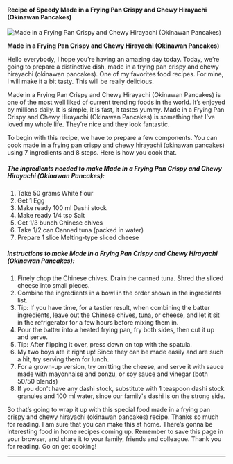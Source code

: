             

#### Recipe of Speedy Made in a Frying Pan Crispy and Chewy Hirayachi (Okinawan Pancakes)

![Made in a Frying Pan Crispy and Chewy Hirayachi (Okinawan Pancakes)](https://img-global.cpcdn.com/recipes/4702909053796352/751x532cq70/made-in-a-frying-pan-crispy-and-chewy-hirayachi-okinawan-pancakes-recipe-main-photo.jpg)

**Made in a Frying Pan Crispy and Chewy Hirayachi (Okinawan Pancakes)**

Hello everybody, I hope you’re having an amazing day today. Today, we’re going to prepare a distinctive dish, made in a frying pan crispy and chewy hirayachi (okinawan pancakes). One of my favorites food recipes. For mine, I will make it a bit tasty. This will be really delicious.

Made in a Frying Pan Crispy and Chewy Hirayachi (Okinawan Pancakes) is one of the most well liked of current trending foods in the world. It’s enjoyed by millions daily. It is simple, it is fast, it tastes yummy. Made in a Frying Pan Crispy and Chewy Hirayachi (Okinawan Pancakes) is something that I’ve loved my whole life. They’re nice and they look fantastic.

To begin with this recipe, we have to prepare a few components. You can cook made in a frying pan crispy and chewy hirayachi (okinawan pancakes) using 7 ingredients and 8 steps. Here is how you cook that.

##### The ingredients needed to make Made in a Frying Pan Crispy and Chewy Hirayachi (Okinawan Pancakes):

1.  Take 50 grams White flour
2.  Get 1 Egg
3.  Make ready 100 ml Dashi stock
4.  Make ready 1/4 tsp Salt
5.  Get 1/3 bunch Chinese chives
6.  Take 1/2 can Canned tuna (packed in water)
7.  Prepare 1 slice Melting-type sliced cheese

##### Instructions to make Made in a Frying Pan Crispy and Chewy Hirayachi (Okinawan Pancakes):

1.  Finely chop the Chinese chives. Drain the canned tuna. Shred the sliced cheese into small pieces.
2.  Combine the ingredients in a bowl in the order shown in the ingredients list.
3.  Tip: If you have time, for a tastier result, when combining the batter ingredients, leave out the Chinese chives, tuna, or cheese, and let it sit in the refrigerator for a few hours before mixing them in.
4.  Pour the batter into a heated frying pan, fry both sides, then cut it up and serve.
5.  Tip: After flipping it over, press down on top with the spatula.
6.  My two boys ate it right up! Since they can be made easily and are such a hit, try serving them for lunch.
7.  For a grown-up version, try omitting the cheese, and serve it with sauce made with mayonnaise and ponzu, or soy sauce and vinegar (both 50/50 blends)
8.  If you don't have any dashi stock, substitute with 1 teaspoon dashi stock granules and 100 ml water, since our family's dashi is on the strong side.

So that’s going to wrap it up with this special food made in a frying pan crispy and chewy hirayachi (okinawan pancakes) recipe. Thanks so much for reading. I am sure that you can make this at home. There’s gonna be interesting food in home recipes coming up. Remember to save this page in your browser, and share it to your family, friends and colleague. Thank you for reading. Go on get cooking!

* * *